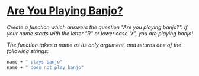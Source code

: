 #     [Are You Playing Banjo?](https://www.codewars.com/kata/are-you-playing-banjo)

*Create a function which answers the question "Are you playing banjo?".*
*If your name starts with the letter "R" or lower case "r", you are playing banjo!*

*The function takes a name as its only argument, and returns one of the following strings:*
```sh
name + " plays banjo" 
name + " does not play banjo"
```